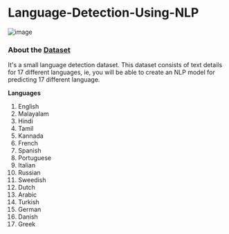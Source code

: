 # Language-Detection-Using-NLP

![image](https://user-images.githubusercontent.com/72288293/195978337-0fbc33f7-7668-4061-afdc-a3af64d797ec.png)


### About the [Dataset](https://www.kaggle.com/datasets/basilb2s/language-detection)
It's a small language detection dataset. This dataset consists of text details for 17 different languages, 
ie, you will be able to create an NLP model for predicting 17 different language.

**Languages**
1) English
2) Malayalam
3) Hindi
4) Tamil
5) Kannada
6) French
7) Spanish
8) Portuguese
9) Italian
10) Russian
11) Sweedish
12) Dutch
13) Arabic
14) Turkish
15) German
16) Danish
17) Greek
